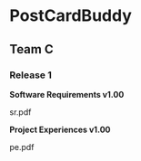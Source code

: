 # PostCardBuddy
## Team C

### Release 1

**Software Requirements v1.00**

sr.pdf

**Project Experiences v1.00**

pe.pdf
